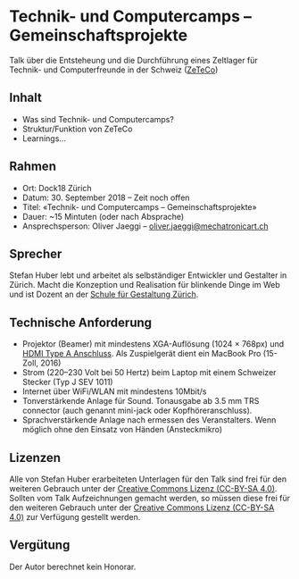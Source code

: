 # Technik- und Computercamps – Gemeinschaftsprojekte
Talk über die Entsteheung und die Durchführung eines Zeltlager für Technik- und Computerfreunde in der Schweiz ([ZeTeCo](https://zeteco.ch/))

## Inhalt
* Was sind Technik- und Computercamps?
* Struktur/Funktion von ZeTeCo
* Learnings...

## Rahmen
* Ort: Dock18 Zürich
* Datum: 30. September 2018 – Zeit noch offen
* Titel: «Technik- und Computercamps – Gemeinschaftsprojekte»
* Dauer: ~15 Mintuten (oder nach Absprache)
* Ansprechsperson: Oliver Jaeggi – oliver.jaeggi@mechatronicart.ch

## Sprecher
Stefan Huber lebt und arbeitet als selbständiger Entwickler und Gestalter in Zürich. Macht die Konzeption und Realisation für blinkende Dinge im Web und ist Dozent an der [Schule für Gestaltung Zürich](http://sfgz.ch/).

## Technische Anforderung
* Projektor (Beamer) mit mindestens XGA-Auflösung (1024 × 768px) und [HDMI Type A Anschluss](https://en.wikipedia.org/wiki/HDMI#/media/File:HDMI_Connector_Types.png). Als Zuspielgerät dient ein MacBook Pro (15-Zoll, 2016)
* Strom (220–230 Volt bei 50 Hertz) beim Laptop mit einem Schweizer Stecker (Typ J SEV 1011)
* Internet über WiFi/WLAN mit mindestens 10Mbit/s
* Tonverstärkende Anlage für Sound. Tonausgabe ab 3.5 mm TRS connector (auch genannt mini-jack oder Kopfhöreranschluss).
* Sprachverstärkende Anlage nach ermessen des Veranstalters. Wenn möglich ohne den Einsatz von Händen (Ansteckmikro)

## Lizenzen
Alle von Stefan Huber erarbeiteten Unterlagen für den Talk sind frei für den weiteren Gebrauch unter der [Creative Commons Lizenz (CC-BY-SA 4.0)](https://creativecommons.org/licenses/by-sa/4.0/).
Sollten vom Talk Aufzeichnungen gemacht werden, so müssen diese frei für den weiteren Gebrauch unter der [Creative Commons Lizenz (CC-BY-SA 4.0)](https://creativecommons.org/licenses/by-sa/4.0/) zur Verfügung gestellt werden.

## Vergütung
Der Autor berechnet kein Honorar.
